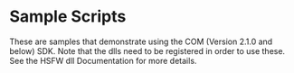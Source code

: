 # Sample Scripts

These are samples that demonstrate using the COM (Version 2.1.0 and below) SDK.
Note that the dlls need to be registered in order to use these.
See the HSFW dll Documentation for more details.
